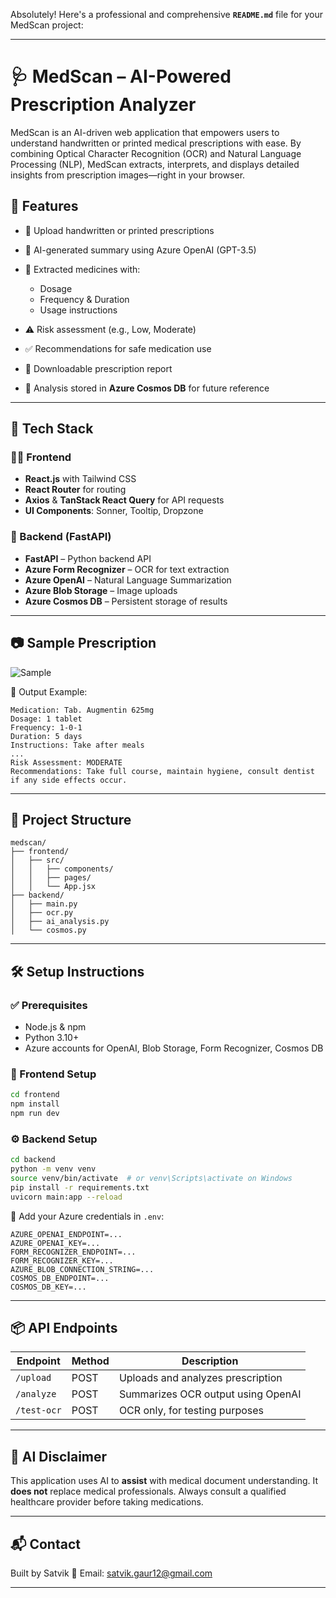 Absolutely! Here's a professional and comprehensive **`README.md`** file for your MedScan project:

---

# 🩺 MedScan – AI-Powered Prescription Analyzer

MedScan is an AI-driven web application that empowers users to understand handwritten or printed medical prescriptions with ease. By combining Optical Character Recognition (OCR) and Natural Language Processing (NLP), MedScan extracts, interprets, and displays detailed insights from prescription images—right in your browser.

## 🚀 Features

* 📸 Upload handwritten or printed prescriptions
* 🧠 AI-generated summary using Azure OpenAI (GPT-3.5)
* 💊 Extracted medicines with:

  * Dosage
  * Frequency & Duration
  * Usage instructions
* ⚠️ Risk assessment (e.g., Low, Moderate)
* ✅ Recommendations for safe medication use
* 📂 Downloadable prescription report
* 🧾 Analysis stored in **Azure Cosmos DB** for future reference

---

## 🧪 Tech Stack

### 👨‍⚕️ Frontend

* **React.js** with Tailwind CSS
* **React Router** for routing
* **Axios** & **TanStack React Query** for API requests
* **UI Components**: Sonner, Tooltip, Dropzone

### 🔧 Backend (FastAPI)

* **FastAPI** – Python backend API
* **Azure Form Recognizer** – OCR for text extraction
* **Azure OpenAI** – Natural Language Summarization
* **Azure Blob Storage** – Image uploads
* **Azure Cosmos DB** – Persistent storage of results

---

## 📷 Sample Prescription

![Sample](https://example.com/sample-prescription.jpg)

📝 Output Example:

```
Medication: Tab. Augmentin 625mg  
Dosage: 1 tablet  
Frequency: 1-0-1  
Duration: 5 days  
Instructions: Take after meals  
...
Risk Assessment: MODERATE  
Recommendations: Take full course, maintain hygiene, consult dentist if any side effects occur.
```

---

## 📁 Project Structure

```
medscan/
├── frontend/
│   ├── src/
│   │   ├── components/
│   │   ├── pages/
│   │   └── App.jsx
├── backend/
│   ├── main.py
│   ├── ocr.py
│   ├── ai_analysis.py
│   └── cosmos.py
```

---

## 🛠️ Setup Instructions

### ✅ Prerequisites

* Node.js & npm
* Python 3.10+
* Azure accounts for OpenAI, Blob Storage, Form Recognizer, Cosmos DB

### 🔧 Frontend Setup

```bash
cd frontend
npm install
npm run dev
```

### ⚙️ Backend Setup

```bash
cd backend
python -m venv venv
source venv/bin/activate  # or venv\Scripts\activate on Windows
pip install -r requirements.txt
uvicorn main:app --reload
```

📝 Add your Azure credentials in `.env`:

```env
AZURE_OPENAI_ENDPOINT=...
AZURE_OPENAI_KEY=...
FORM_RECOGNIZER_ENDPOINT=...
FORM_RECOGNIZER_KEY=...
AZURE_BLOB_CONNECTION_STRING=...
COSMOS_DB_ENDPOINT=...
COSMOS_DB_KEY=...
```

---

## 📦 API Endpoints

| Endpoint    | Method | Description                        |
| ----------- | ------ | ---------------------------------- |
| `/upload`   | POST   | Uploads and analyzes prescription  |
| `/analyze`  | POST   | Summarizes OCR output using OpenAI |
| `/test-ocr` | POST   | OCR only, for testing purposes     |

---

## 🧠 AI Disclaimer

This application uses AI to **assist** with medical document understanding. It **does not** replace medical professionals. Always consult a qualified healthcare provider before taking medications.

---

## 📬 Contact

Built by Satvik
📧 Email: [satvik.gaur12@gmail.com](mailto:satvik.gaur12@gmail.com)

---

